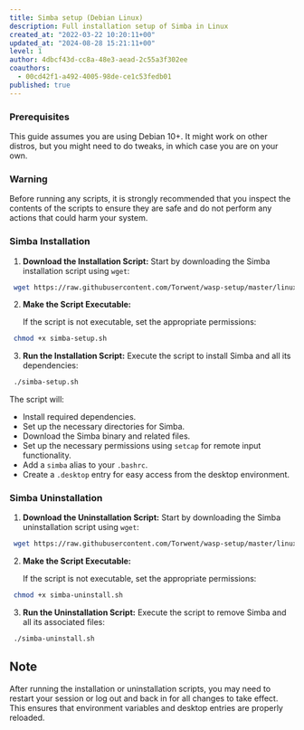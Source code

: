 ```yaml
---
title: Simba setup (Debian Linux)
description: Full installation setup of Simba in Linux
created_at: "2022-03-22 10:20:11+00"
updated_at: "2024-08-28 15:21:11+00"
level: 1
author: 4dbcf43d-cc8a-48e3-aead-2c55a3f302ee
coauthors:
  - 00cd42f1-a492-4005-98de-ce1c53fedb01
published: true
---
```


### Prerequisites

This guide assumes you are using Debian 10+. It might work on other distros, but you might need to do tweaks, in which case you are on your own.

### Warning

Before running any scripts, it is strongly recommended that you inspect the contents of the scripts to ensure they are safe and do not perform any actions that could harm your system.

### Simba Installation

1. **Download the Installation Script:**
   Start by downloading the Simba installation script using `wget`:

```bash
 wget https://raw.githubusercontent.com/Torwent/wasp-setup/master/linux/simba-setup.sh
```

2. **Make the Script Executable:**

   If the script is not executable, set the appropriate permissions:

```bash
 chmod +x simba-setup.sh
```

3. **Run the Installation Script:**
   Execute the script to install Simba and all its dependencies:

```bash
 ./simba-setup.sh
```

The script will:

- Install required dependencies.
- Set up the necessary directories for Simba.
- Download the Simba binary and related files.
- Set up the necessary permissions using `setcap` for remote input functionality.
- Add a `simba` alias to your `.bashrc`.
- Create a `.desktop` entry for easy access from the desktop environment.

### Simba Uninstallation

1. **Download the Uninstallation Script:**
   Start by downloading the Simba uninstallation script using `wget`:

```bash
 wget https://raw.githubusercontent.com/Torwent/wasp-setup/master/linux/simba-uninstall.sh
```

2. **Make the Script Executable:**

   If the script is not executable, set the appropriate permissions:

```bash
 chmod +x simba-uninstall.sh
```

3. **Run the Uninstallation Script:**
   Execute the script to remove Simba and all its associated files:

```bash
 ./simba-uninstall.sh
```

## Note

After running the installation or uninstallation scripts, you may need to restart your session or log out and back in for all changes to take effect. This ensures that environment variables and desktop entries are properly reloaded.
